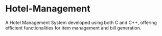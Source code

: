 # Hotel-Management
A Hotel Management System developed using both C and C++, offering efficient functionalities for item management and bill generation.
